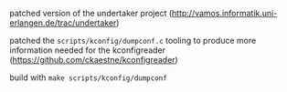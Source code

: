 patched version of the undertaker project (http://vamos.informatik.uni-erlangen.de/trac/undertaker)

patched the `scripts/kconfig/dumpconf.c` tooling to produce more information needed for the kconfigreader (https://github.com/ckaestne/kconfigreader)

build with `make scripts/kconfig/dumpconf`
